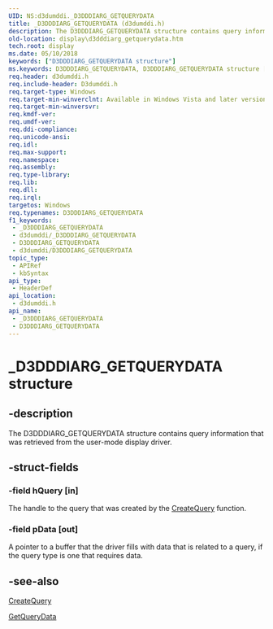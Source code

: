 ```yaml
---
UID: NS:d3dumddi._D3DDDIARG_GETQUERYDATA
title: _D3DDDIARG_GETQUERYDATA (d3dumddi.h)
description: The D3DDDIARG_GETQUERYDATA structure contains query information that was retrieved from the user-mode display driver.
old-location: display\d3dddiarg_getquerydata.htm
tech.root: display
ms.date: 05/10/2018
keywords: ["D3DDDIARG_GETQUERYDATA structure"]
ms.keywords: D3DDDIARG_GETQUERYDATA, D3DDDIARG_GETQUERYDATA structure [Display Devices], UMDisplayDriver_param_Structs_7f9fefc5-6bce-4a76-9841-d91a40710d4a.xml, _D3DDDIARG_GETQUERYDATA, d3dumddi/D3DDDIARG_GETQUERYDATA, display.d3dddiarg_getquerydata
req.header: d3dumddi.h
req.include-header: D3dumddi.h
req.target-type: Windows
req.target-min-winverclnt: Available in Windows Vista and later versions of the Windows operating systems.
req.target-min-winversvr: 
req.kmdf-ver: 
req.umdf-ver: 
req.ddi-compliance: 
req.unicode-ansi: 
req.idl: 
req.max-support: 
req.namespace: 
req.assembly: 
req.type-library: 
req.lib: 
req.dll: 
req.irql: 
targetos: Windows
req.typenames: D3DDDIARG_GETQUERYDATA
f1_keywords:
 - _D3DDDIARG_GETQUERYDATA
 - d3dumddi/_D3DDDIARG_GETQUERYDATA
 - D3DDDIARG_GETQUERYDATA
 - d3dumddi/D3DDDIARG_GETQUERYDATA
topic_type:
 - APIRef
 - kbSyntax
api_type:
 - HeaderDef
api_location:
 - d3dumddi.h
api_name:
 - _D3DDDIARG_GETQUERYDATA
 - D3DDDIARG_GETQUERYDATA
---
```


# _D3DDDIARG_GETQUERYDATA structure


## -description

The D3DDDIARG_GETQUERYDATA structure contains query information that was retrieved from the user-mode display driver.

## -struct-fields

### -field hQuery [in]

The handle to the query that was created by the <a href="/windows-hardware/drivers/ddi/d3dumddi/nc-d3dumddi-pfnd3dddi_createquery">CreateQuery</a> function.

### -field pData [out]

A pointer to a buffer that the driver fills with data that is related to a query, if the query type is one that requires data.

## -see-also

<a href="/windows-hardware/drivers/ddi/d3dumddi/nc-d3dumddi-pfnd3dddi_createquery">CreateQuery</a>



<a href="/windows-hardware/drivers/ddi/d3dumddi/nc-d3dumddi-pfnd3dddi_getquerydata">GetQueryData</a>

